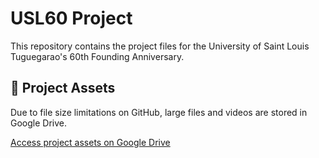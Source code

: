 # USL60 Project

This repository contains the project files for the University of Saint Louis Tuguegarao's 60th Founding Anniversary.

## 📁 Project Assets
Due to file size limitations on GitHub, large files and videos are stored in Google Drive.

[Access project assets on Google Drive](https://drive.google.com/drive/u/2/folders/1ftalqvsBLbCAo55niYozzI7ocB8c-ive)
